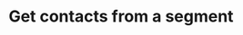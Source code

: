 ---
title: Get contacts from a segment
excerpt: The method is used to search for all contacts in a segment.
api:
  file: yespo.json
  operationId: getGroupContacts
hidden: false
---